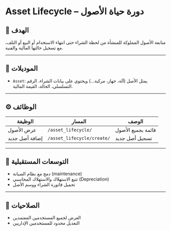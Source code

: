 # Asset Lifecycle – دورة حياة الأصول

## 🎯 الهدف
متابعة الأصول المملوكة للمنشأة من لحظة الشراء حتى انتهاء الاستخدام أو البيع أو التلف، مع تسجيل حالتها المالية والفنية.

---

## 🧩 الموديلات

- `Asset`: يمثل الأصل (آلة، جهاز، مركبة...) ويحتوي على بيانات الشراء، الرقم التسلسلي، الحالة، القيمة المالية.

---

## ⚙️ الوظائف

| الوظيفة | المسار | الوصف |
|---------|--------|--------|
| عرض الأصول | `/asset_lifecycle/` | قائمة بجميع الأصول |
| إضافة أصل جديد | `/asset_lifecycle/create/` | تسجيل أصل جديد |

---

## 🔁 التوسعات المستقبلية

- دمج مع نظام الصيانة (maintenance)
- تتبع الاستهلاك والاستهلاك المحاسبي (Depreciation)
- تحميل فاتورة الشراء ووسم الأصل

---

## 🔐 الصلاحيات

- العرض لجميع المستخدمين المعتمدين
- التعديل محدود للمستخدمين الإداريين
